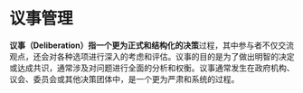 # 议事管理

**议事（Deliberation）**指一个更为正式和结构化的**决策**过程，其中参与者不仅交流观点，还会对各种选项进行深入的考虑和评估。议事的目的是为了做出明智的决定或达成共识，通常涉及对问题进行全面的分析和权衡。议事通常发生在政府机构、议会、委员会或其他决策团体中，是一个更为严肃和系统的过程。
